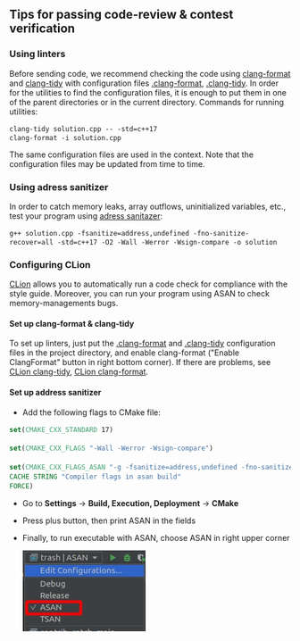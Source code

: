 ## Tips for passing code-review & contest verification
### Using linters

Before sending code, we recommend checking the code using [clang-format] and [clang-tidy] with configuration files [.clang-format], [.clang-tidy]. In order for the utilities to find the configuration files, it is enough to put them in one of the parent directories or in the current directory. Commands for running utilities:
```
clang-tidy solution.cpp -- -std=c++17
clang-format -i solution.cpp 
```
The same configuration files are used in the context. Note that the configuration files may be updated from time to time.

### Using adress sanitizer
In order to catch memory leaks, array outflows, uninitialized variables, etc., test your program using [adress sanitazer]: 
```
g++ solution.cpp -fsanitize=address,undefined -fno-sanitize-recover=all -std=c++17 -O2 -Wall -Werror -Wsign-compare -o solution
```

### Configuring CLion
[CLion] allows you to automatically run a code check for compliance with the style guide. Moreover, you can run your program using ASAN to check memory-managements bugs.

#### Set up clang-format & clang-tidy
To set up linters, just put the [.clang-format] and [.clang-tidy] configuration files in the project directory, and enable clang-format ("Enable ClangFormat" button in right bottom corner). If there are problems, see [CLion clang-tidy], [CLion clang-format].

#### Set up address sanitizer
- Add the following flags to CMake file:

```cmake
set(CMAKE_CXX_STANDARD 17)

set(CMAKE_CXX_FLAGS "-Wall -Werror -Wsign-compare")

set(CMAKE_CXX_FLAGS_ASAN "-g -fsanitize=address,undefined -fno-sanitize-recover=all"
CACHE STRING "Compiler flags in asan build"
FORCE)
```
- Go to **Settings** -> **Build, Execution, Deployment** -> **CMake**


- Press plus button, then print ASAN in the fields


- Finally, to run executable with ASAN, choose ASAN in right upper corner
  
  ![img.png](set-up-clion.jpeg)

[//]: #
[Google C++ Style Guide]: <https://google.github.io/styleguide/cppguide.html>
[adress sanitazer]: https://github.com/google/sanitizers/wiki/AddressSanitizer
[CLion]: https://www.jetbrains.com/clion
[CLion clang-tidy]: https://www.jetbrains.com/help/clion/clang-tidy-checks-support.html
[CLion clang-format]: https://www.jetbrains.com/help/clion/clangformat-as-alternative-formatter.html
[code-review form]: https://docs.google.com/forms/d/e/1FAIpQLSe7e_sq0AIppkzpWojK08FzfrEoW3gL8inj3Z7oNt9jqXRv1Q/viewform
[results table]: https://docs.google.com/spreadsheets/d/1y64zLuW_gzcHhovapxaTmpZBLJJldIJtJb5paGbvseM/edit#gid=0
[clang-format]: https://clang.llvm.org/docs/ClangFormat.html
[clang-tidy]: https://clang.llvm.org/extra/clang-tidy/
[.clang-format]: https://github.com/clumpytuna/data-structures-and-algorithms-I-2021/blob/main/.clang-format
[.clang-tidy]: https://github.com/clumpytuna/data-structures-and-algorithms-I-2021/blob/main/.clang-tidy



